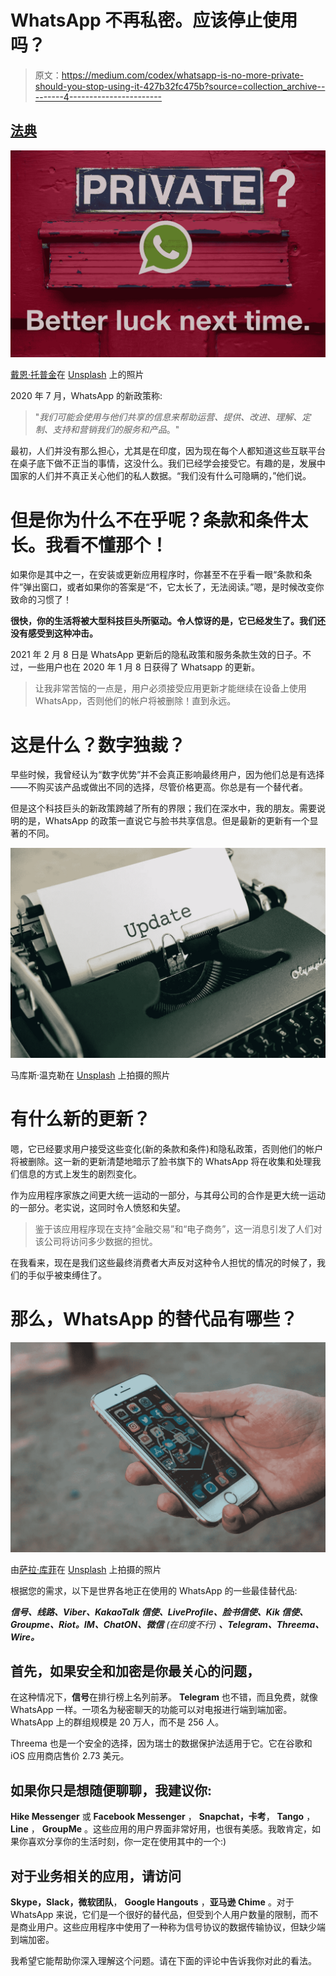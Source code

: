 # WhatsApp 不再私密。应该停止使用吗？

> 原文：<https://medium.com/codex/whatsapp-is-no-more-private-should-you-stop-using-it-427b32fc475b?source=collection_archive---------4----------------------->

## [法典](http://medium.com/codex)

![](img/f27643227650ea781dacdb05da1e7613.png)

[戴恩·托普金](https://unsplash.com/@dtopkin1?utm_source=unsplash&utm_medium=referral&utm_content=creditCopyText)在 [Unsplash](https://unsplash.com/s/photos/privacy?utm_source=unsplash&utm_medium=referral&utm_content=creditCopyText) 上的照片

2020 年 7 月，WhatsApp 的新政策称:

> "*我们可能会使用与他们共享的信息来帮助运营、提供、改进、理解、定制、支持和营销我们的服务和产品*。"

最初，人们并没有那么担心，尤其是在印度，因为现在每个人都知道这些互联平台在桌子底下做不正当的事情，这没什么。我们已经学会接受它。有趣的是，发展中国家的人们并不真正关心他们的私人数据。“我们没有什么可隐瞒的，”他们说。

# 但是你为什么不在乎呢？条款和条件太长。我看不懂那个！

如果你是其中之一，在安装或更新应用程序时，你甚至不在乎看一眼“条款和条件”弹出窗口，或者如果你的答案是“不，它太长了，无法阅读。”嗯，是时候改变你致命的习惯了！

**很快，你的生活将被大型科技巨头所驱动。令人惊讶的是，它已经发生了。我们还没有感受到这种冲击。**

2021 年 2 月 8 日是 WhatsApp 更新后的隐私政策和服务条款生效的日子。不过，一些用户也在 2020 年 1 月 8 日获得了 Whatsapp 的更新。

> 让我非常苦恼的一点是，用户必须接受应用更新才能继续在设备上使用 WhatsApp，否则他们的帐户将被删除！直到永远。

# 这是什么？数字独裁？

早些时候，我曾经认为“数字优势”并不会真正影响最终用户，因为他们总是有选择——不购买该产品或做出不同的选择，尽管价格更高。你总是有一个替代者。

但是这个科技巨头的新政策跨越了所有的界限；我们在深水中，我的朋友。需要说明的是，WhatsApp 的政策一直说它与脸书共享信息。但是最新的更新有一个显著的不同。

![](img/2525ed84abf46e666d4d719b3db58660.png)

马库斯·温克勒在 [Unsplash](https://unsplash.com/s/photos/update?utm_source=unsplash&utm_medium=referral&utm_content=creditCopyText) 上拍摄的照片

# 有什么新的更新？

嗯，它已经要求用户接受这些变化(新的条款和条件)和隐私政策，否则他们的帐户将被删除。这一新的更新清楚地暗示了脸书旗下的 WhatsApp 将在收集和处理我们信息的方式上发生的剧烈变化。

作为应用程序家族之间更大统一运动的一部分，与其母公司的合作是更大统一运动的一部分。老实说，这同时令人愤怒和失望。

> 鉴于该应用程序现在支持“金融交易”和“电子商务”，这一消息引发了人们对该公司将访问多少数据的担忧。

在我看来，现在是我们这些最终消费者大声反对这种令人担忧的情况的时候了，我们的手似乎被束缚住了。

# 那么，WhatsApp 的替代品有哪些？

![](img/676572e7114c933e3c5767bc606198f0.png)

由[萨拉·库菲](https://unsplash.com/@stereophototyp?utm_source=unsplash&utm_medium=referral&utm_content=creditCopyText)在 [Unsplash](https://unsplash.com/s/photos/appstore?utm_source=unsplash&utm_medium=referral&utm_content=creditCopyText) 上拍摄的照片

根据您的需求，以下是世界各地正在使用的 WhatsApp 的一些最佳替代品:

***信号、线路、Viber、KakaoTalk 信使、LiveProfile、脸书信使、Kik 信使、Groupme、Riot。IM、ChatON、微信*** *(在印度不行)* ***、Telegram、Threema、Wire。***

## 首先，如果安全和加密是你最关心的问题，

在这种情况下，**信号**在排行榜上名列前茅。 **Telegram** 也不错，而且免费，就像 WhatsApp 一样。一项名为秘密聊天的功能可以对电报进行端到端加密。WhatsApp 上的群组规模是 20 万人，而不是 256 人。

Threema 也是一个安全的选择，因为瑞士的数据保护法适用于它。它在谷歌和 iOS 应用商店售价 2.73 美元。

## 如果你只是想随便聊聊，我建议你:

**Hike Messenger** 或 **Facebook Messenger** ， **Snapchat，卡考**， **Tango** ， **Line** ， **GroupMe** 。这些应用的用户界面非常好用，也很有美感。我敢肯定，如果你喜欢分享你的生活时刻，你一定在使用其中的一个:)

## 对于业务相关的应用，请访问

**Skype，Slack，微软团队**， **Google Hangouts** ，**亚马逊 Chime** 。对于 WhatsApp 来说，它们是一个很好的替代品，但受到个人用户数量的限制，而不是商业用户。这些应用程序中使用了一种称为信号协议的数据传输协议，但缺少端到端加密。

我希望它能帮助你深入理解这个问题。请在下面的评论中告诉我你对此的看法。